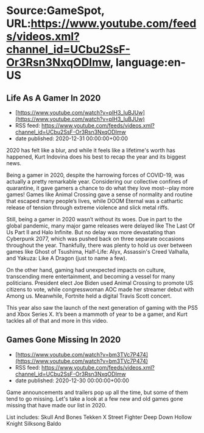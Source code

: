 # Source:GameSpot, URL:https://www.youtube.com/feeds/videos.xml?channel_id=UCbu2SsF-Or3Rsn3NxqODImw, language:en-US

## Life As A Gamer In 2020
 - [https://www.youtube.com/watch?v=pIH3_IuBJUw](https://www.youtube.com/watch?v=pIH3_IuBJUw)
 - RSS feed: https://www.youtube.com/feeds/videos.xml?channel_id=UCbu2SsF-Or3Rsn3NxqODImw
 - date published: 2020-12-31 00:00:00+00:00

2020 has felt like a blur, and while it feels like a lifetime's worth has happened, Kurt Indovina does his best to recap the year and its biggest news.

Being a gamer in 2020, despite the harrowing forces of COVID-19, was actually a pretty remarkable year. Considering our collective confines of quarantine, it gave gamers a chance to do what they love most--play more games! Games like Animal Crossing gave a sense of normality and routine that escaped many people’s lives, while DOOM Eternal was a cathartic release of tension through extreme violence and slick metal riffs.

Still, being a gamer in 2020 wasn’t without its woes. Due in part to the global pandemic, many major game releases were delayed like The Last Of Us Part II and Halo Infinite. But no delay was more devastating than Cyberpunk 2077, which was pushed back on three separate occasions throughout the year. Thankfully, there was plenty to hold us over between games like Ghost of Tsushima, Half-Life: Alyx, Assassin's Creed Valhalla, and Yakuza: Like A Dragon (just to name a few).

On the other hand, gaming had unexpected impacts on culture, transcending mere entertainment, and becoming a vessel for many politicians. President elect Joe Biden used Animal Crossing to promote US citizens to vote, while congresswoman AOC made her streamer debut with Among us. Meanwhile, Fortnite held a digital Travis Scott concert.

This year also saw the launch of the next generation of gaming with the PS5 and Xbox Series X. It’s been a mammoth of year to be a gamer, and Kurt tackles all of that and more in this video.

## Games Gone Missing In 2020
 - [https://www.youtube.com/watch?v=bm3TVc7P474](https://www.youtube.com/watch?v=bm3TVc7P474)
 - RSS feed: https://www.youtube.com/feeds/videos.xml?channel_id=UCbu2SsF-Or3Rsn3NxqODImw
 - date published: 2020-12-30 00:00:00+00:00

Game announcements and trailers pop up all the time, but some of them tend to go missing. Let's take a look at a few new and old games gone missing that have made our list in 2020.


List includes:
Skull And Bones
Tekken X Street Fighter
Deep Down
Hollow Knight Silksong
Baldo

